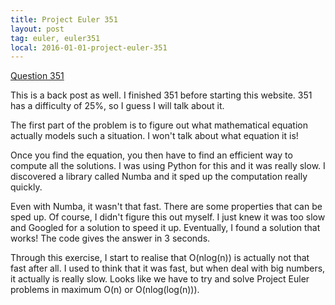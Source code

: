 ```yaml
---
title: Project Euler 351
layout: post
tag: euler, euler351
local: 2016-01-01-project-euler-351
---
```


<a href="https://projecteuler.net/problem=4">Question 351</a>

This is a back post as well. I finished 351 before starting this website. 351 has a difficulty of 25%, so I guess I will talk about it.

The first part of the problem is to figure out what mathematical equation actually models such a situation. I won't talk about what equation it is!

Once you find the equation, you then have to find an efficient way to compute all the solutions. I was using Python for this and it was really slow. I discovered a library called Numba and it sped up the computation really quickly.

Even with Numba, it wasn't that fast. There are some properties that can be sped up. Of course, I didn't figure this out myself. I just knew it was too slow and Googled for a solution to speed it up. Eventually, I found a solution that works! The code gives the answer in 3 seconds.

Through this exercise, I start to realise that O(nlog(n)) is actually not that fast after all. I used to think that it was fast, but when deal with big numbers, it actually is really slow. Looks like we have to try and solve Project Euler problems in maximum O(n) or O(nlog(log(n))).